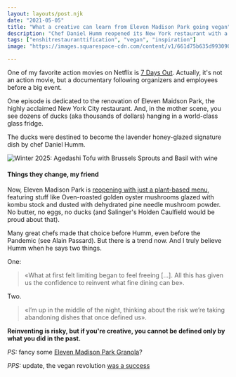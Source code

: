 ```yaml
---
layout: layouts/post.njk
date: "2021-05-05"
title: "What a creative can learn from Eleven Madison Park going vegan"
description: "Chef Daniel Humm reopened its New York restaurant with a plant-based menu. This risk can be inspiration for many people."
tags: ["enshitrestauranttification", "vegan", "inspiration"]
image: "https://images.squarespace-cdn.com/content/v1/661d75b635d9930903bb9d39/ccb743c3-3d1e-4883-8cbf-7ba5444d4b3f/Winter+2025-Agedashi+Tofu+with+Brussels+Sprouts+and+Basil+with+wine_Evan+Sung.jpg"

---
```


One of my favorite action movies on Netflix is [7 Days Out](https://www.netflix.com/title/80207124). Actually, it's not an action movie, but a documentary following organizers and employees before a big event.

One episode is dedicated to the renovation of Eleven Maidson Park, the highly acclaimed New York City restaurant. And, in the mother scene, you see dozens of ducks (aka thousands of dollars) hanging in a world-class glass fridge.

The ducks were destined to become the lavender honey-glazed signature dish by chef Daniel Humm.

![Winter 2025: Agedashi Tofu with Brussels Sprouts and Basil with wine](https://images.squarespace-cdn.com/content/v1/661d75b635d9930903bb9d39/ccb743c3-3d1e-4883-8cbf-7ba5444d4b3f/Winter+2025-Agedashi+Tofu+with+Brussels+Sprouts+and+Basil+with+wine_Evan+Sung.jpg)

#### Things they change, my friend

Now, Eleven Madison Park is [reopening with just a plant-based menu](https://www.elevenmadisonpark.com/), featuring stuff like Oven-roasted golden oyster mushrooms glazed with kombu stock and dusted with dehydrated pine needle mushroom powder. No butter, no eggs, no ducks (and Salinger's Holden Caulfield would be proud about that).

Many great chefs made that choice before Humm, even before the Pandemic (see Alain Passard). But there is a trend now. And I truly believe Humm when he says two things.

One:

> «What at first felt limiting began to feel freeing [...]. All this has given us the confidence to reinvent what fine dining can be».

Two.

> «I’m up in the middle of the night, thinking about the risk we’re taking abandoning dishes that once defined us».

**Reinventing is risky, but if you're creative, you cannot be defined only by what you did in the past.**

*PS:* fancy some [Eleven Madison Park Granola](https://www.chiceats.com/recipe/emp-cookbook-vegetarian/eleven-madison-parks-granola)? 

*PPS:* update, the vegan revolution [was a success](https://www.gastromondiale.com/eleven-madison-park/)